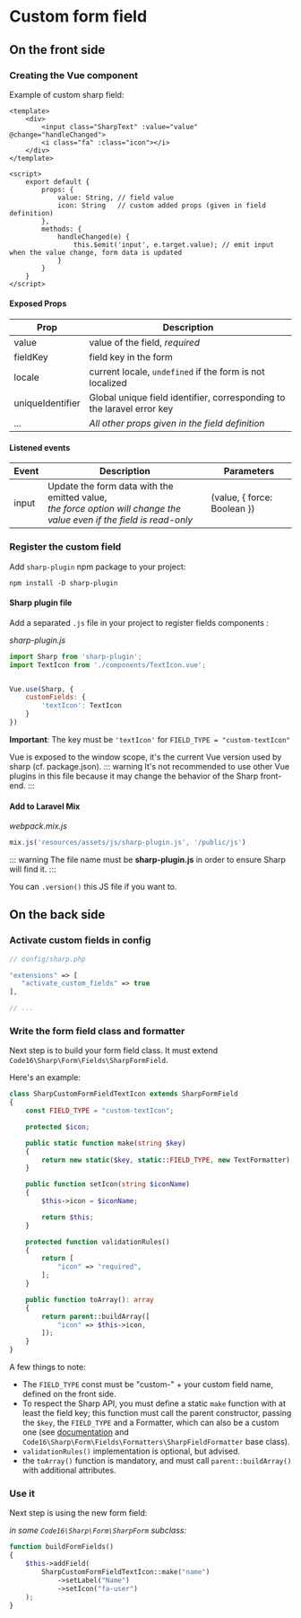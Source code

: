 # Custom form field

## On the front side

### Creating the Vue component

Example of custom sharp field:

```vue
<template>
    <div>
        <input class="SharpText" :value="value" @change="handleChanged">
        <i class="fa" :class="icon"></i>
    </div>
</template>

<script>
    export default {
        props: {
            value: String, // field value
            icon: String   // custom added props (given in field definition)
        },
        methods: {
            handleChanged(e) {
                this.$emit('input', e.target.value); // emit input when the value change, form data is updated
            }
        }
    }
</script>
```

#### Exposed Props

| Prop            | Description                                 |
|-----------------|---------------------------------------------|
| value           | value of the field, *required*                                            |
| fieldKey        | field key in the form                       |
| locale          | current locale, `undefined` if the form is not localized |
| uniqueIdentifier| Global unique field identifier, corresponding to the laravel error key |
| ...             | *All other props given in the field definition* |

#### Listened events

| Event           | Description                                 | Parameters |
|-----------------|---------------------------------------------|------------|
|input            | Update the form data with the emitted value, <br>*the force option will change the value even if the field is read-only* | (value, { force: Boolean }) |


### Register the custom field

Add `sharp-plugin` npm package to your project:

```
npm install -D sharp-plugin
```

#### Sharp plugin file

Add a separated `.js` file in your project to register fields components :

*sharp-plugin.js*

```js
import Sharp from 'sharp-plugin';
import TextIcon from './components/TextIcon.vue';


Vue.use(Sharp, {
    customFields: {
        'textIcon': TextIcon
    }
})
```
**Important**: The key must be `'textIcon'` for `FIELD_TYPE = "custom-textIcon"`

Vue is exposed to the window scope, it's the current Vue version used by sharp (cf. package.json).
::: warning
It's not recommended to use other Vue plugins in this file because it may change the behavior of the Sharp front-end.
:::

#### Add to Laravel Mix

*webpack.mix.js*

```js
mix.js('resources/assets/js/sharp-plugin.js', '/public/js')
```

::: warning
The file name must be **sharp-plugin.js** in order to ensure Sharp will find it.
:::

You can `.version()` this JS file if you want to.


## On the back side

### Activate custom fields in config

```php
// config/sharp.php

"extensions" => [
   "activate_custom_fields" => true
],

// ...
```


### Write the form field class and formatter

Next step is to build your form field class. It must extend `Code16\Sharp\Form\Fields\SharpFormField`.

Here's an example:

```php
class SharpCustomFormFieldTextIcon extends SharpFormField
{
    const FIELD_TYPE = "custom-textIcon";

    protected $icon;

    public static function make(string $key)
    {
        return new static($key, static::FIELD_TYPE, new TextFormatter);
    }

    public function setIcon(string $iconName)
    {
        $this->icon = $iconName;

        return $this;
    }

    protected function validationRules()
    {
        return [
            "icon" => "required",
        ];
    }

    public function toArray(): array
    {
        return parent::buildArray([
            "icon" => $this->icon,
        ]);
    }
}
```

A few things to note:

- The `FIELD_TYPE` const must be "custom-" + your custom field name, defined on the front side.
- To respect the Sharp API, you must define a static `make` function with at least the field key; this function must call the parent constructor, passing the `$key`, the `FIELD_TYPE` and a Formatter, which can also be a custom one (see [documentation](building-entity-form.md#formatters) and `Code16\Sharp\Form\Fields\Formatters\SharpFieldFormatter` base class).
- `validationRules()` implementation is optional, but advised.
- the `toArray()` function is mandatory, and must call `parent::buildArray()` with additional attributes.


### Use it

Next step is using the new form field:

*in some `Code16\Sharp\Form\SharpForm` subclass:*

```php
function buildFormFields()
{
    $this->addField(
        SharpCustomFormFieldTextIcon::make("name")
            ->setLabel("Name")
            ->setIcon("fa-user")
    );
}
```

